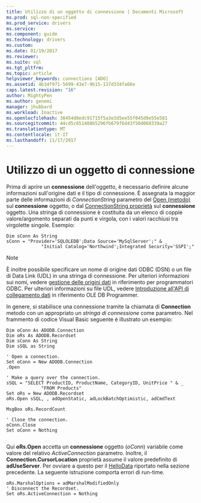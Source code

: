 ```yaml
---
title: Utilizzo di un oggetto di connessione | Documenti Microsoft
ms.prod: sql-non-specified
ms.prod_service: drivers
ms.service: 
ms.component: guide
ms.technology: drivers
ms.custom: 
ms.date: 01/19/2017
ms.reviewer: 
ms.suite: sql
ms.tgt_pltfrm: 
ms.topic: article
helpviewer_keywords: connections [ADO]
ms.assetid: 4b34f971-5699-43e7-9b15-137d334fa66e
caps.latest.revision: "16"
author: MightyPen
ms.author: genemi
manager: jhubbard
ms.workload: Inactive
ms.openlocfilehash: 38454d8edc91715f5a3e3d5ee55f045d0e55e581
ms.sourcegitcommit: 44cd5c651488b5296fb679f6d43f50d068339a27
ms.translationtype: MT
ms.contentlocale: it-IT
ms.lasthandoff: 11/17/2017
---
```

# <a name="using-a-connection-object"></a>Utilizzo di un oggetto di connessione
Prima di aprire un **connessione** dell'oggetto, è necessario definire alcune informazioni sull'origine dati e il tipo di connessione. È assegnata la maggior parte delle informazioni di *ConnectionString* parametro del [Open (metodo)](../../../ado/reference/ado-api/open-method-ado-connection.md) sul **connessione** oggetto, o dal [ConnectionString proprietà](../../../ado/reference/ado-api/connectionstring-property-ado.md) sul **connessione** oggetto. Una stringa di connessione è costituita da un elenco di coppie valore/argomento separati da punti e virgola, con i valori racchiusi tra virgolette singole. Esempio:  
  
```  
Dim sConn As String  
sConn = "Provider='SQLOLEDB';Data Source='MySqlServer';" & _  
             "Initial Catalog='Northwind';Integrated Security='SSPI';"  
```  
  
> [!NOTE]
>  È inoltre possibile specificare un nome di origine dati ODBC (DSN) o un file di Data Link (UDL) in una stringa di connessione. Per ulteriori informazioni sui nomi, vedere [gestione delle origini dati](../../../odbc/admin/managing-data-sources.md) in riferimento per programmatori ODBC. Per ulteriori informazioni su file UDL, vedere [Introduzione all'API di collegamento dati](http://msdn.microsoft.com/en-us/95c180ea-bd4f-4dca-b95a-576afd135bbc) in riferimento OLE DB Programmer.  
  
 In genere, si stabilisce una connessione tramite la chiamata di **Connection** metodo con un appropriato un *stringa di connessione* come parametro. Nel frammento di codice Visual Basic seguente è illustrato un esempio:  
  
```  
Dim oConn As ADODB.Connection  
Dim oRs As ADODB.Recordset  
Dim sConn As String  
Dim sSQL as String  
  
' Open a connection.  
Set oConn = New ADODB.Connection  
.Open   
  
' Make a query over the connection.  
sSQL = "SELECT ProductID, ProductName, CategoryID, UnitPrice " & _  
             "FROM Products"  
Set oRs = New ADODB.Recordset  
oRs.Open sSQL, , adOpenStatic, adLockBatchOptimistic, adCmdText  
  
MsgBox oRs.RecordCount  
  
' Close the connection.  
oConn.Close  
Set oConn = Nothing  
  
```  
  
 Qui **oRs.Open** accetta un **connessione** oggetto (*oConn*) variabile come valore del relativo *ActiveConnection* parametro. Inoltre, il **Connection.CursorLocation** proprietà assume il valore predefinito di **adUseServer**. Per ovviare a questo per il [HelloData](../../../ado/guide/data/hellodata-a-simple-ado-application.md) riportato nella sezione precedente. La seguente istruzione comporta errori di run-time.  
  
```  
oRs.MarshalOptions = adMarshalModifiedOnly  
' Disconnect the Recordset.  
Set oRs.ActiveConnection = Nothing  
```
